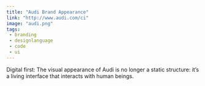 ```yaml
---
title: "Audi Brand Appearance"
link: "http://www.audi.com/ci"
image: "audi.png"
tags:
 - branding
 - designlanguage
 - code
 - ui
---
```


Digital first: The visual appearance of Audi is no longer a static structure: it’s a living interface that interacts with human beings.
